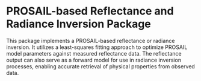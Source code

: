# PROSAIL-based Reflectance and Radiance Inversion Package

This package implements a PROSAIL-based reflectance or radiance inversion. It utilizes a least-squares fitting approach to optimize PROSAIL model parameters against measured reflectance data. The reflectance output can also serve as a forward model for use in radiance inversion processes, enabling accurate retrieval of physical properties from observed data.

